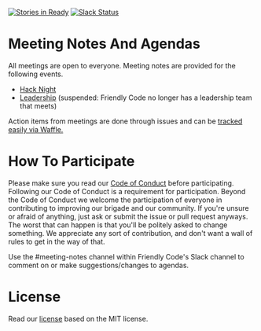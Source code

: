 [![Stories in Ready](https://badge.waffle.io/friendlycode/meeting-notes.png?label=ready&title=Ready)](https://waffle.io/friendlycode/meeting-notes)
[![Slack Status](https://slackin-friendlycode.herokuapp.com/badge.svg)](https://slackin-friendlycode.herokuapp.com)

# Meeting Notes And Agendas
All meetings are open to everyone. Meeting notes are provided for the following events.

- [Hack Night](https://github.com/friendlycode/meeting-notes/tree/master/notes)
- [Leadership](https://github.com/friendlycode/meeting-notes/tree/master/leadership) (suspended: Friendly Code no longer has a leadership team that meets)

Action items from meetings are done through issues and can be [tracked easily via Waffle.](https://waffle.io/friendlycode/meeting-notes)

# How To Participate

Please make sure you read our [Code of Conduct](https://github.com/friendlycode/codeofconduct/blob/master/README.md) before participating. Following our Code of Conduct is a requirement for participation. Beyond the Code of Conduct we welcome the participation of everyone in contributing to improving our brigade and our community. If you're unsure or afraid of anything, just ask or submit the issue or pull request anyways. The worst that can happen is that you'll be politely asked to change something. We appreciate any sort of contribution, and don't want a wall of rules to get in the way of that.

Use the #meeting-notes channel within Friendly Code's Slack channel to comment on or make suggestions/changes to agendas. 

# License
Read our [license](https://github.com/friendlycode/meeting-notes/blob/master/license.md) based on the MIT license.
